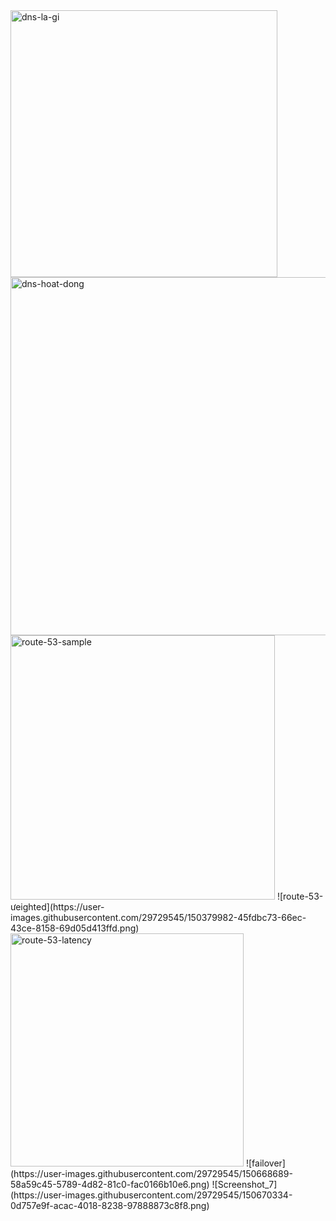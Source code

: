 <img width="427" alt="dns-la-gi" src="https://user-images.githubusercontent.com/29729545/149654735-e330eab1-a835-42c9-aa2a-6b67e961c43b.png">
<img width="573" alt="dns-hoat-dong" src="https://user-images.githubusercontent.com/29729545/149654930-0b0d3a35-d0a2-4990-a725-a3a5d4f61afb.png">
<img width="423" alt="route-53-sample" src="https://user-images.githubusercontent.com/29729545/150375271-3de42e6b-3b3c-4237-8af7-6ecdf38cabf8.png">
![route-53-ưeighted](https://user-images.githubusercontent.com/29729545/150379982-45fdbc73-66ec-43ce-8158-69d05d413ffd.png)
<img width="373" alt="route-53-latency" src="https://user-images.githubusercontent.com/29729545/150382989-3323e876-fc6a-457d-9c0d-e96ac3f206cf.png">
![failover](https://user-images.githubusercontent.com/29729545/150668689-58a59c45-5789-4d82-81c0-fac0166b10e6.png)
![Screenshot_7](https://user-images.githubusercontent.com/29729545/150670334-0d757e9f-acac-4018-8238-97888873c8f8.png)
